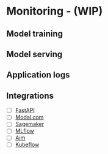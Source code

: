 # Monitoring - (WIP)

## Model training

## Model serving

## Application logs

## Integrations
* [ ] [FastAPI]()
* [ ] [Modal.com]()
* [ ] [Sagemaker]()
* [ ] [MLflow]()
* [ ] [Aim]()
* [ ] [Kubeflow]()
